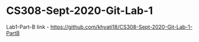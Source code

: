 # CS308-Sept-2020-Git-Lab-1

Lab1-Part-B link - https://github.com/khyati18/CS308-Sept-2020-Git-Lab-1-PartB  
